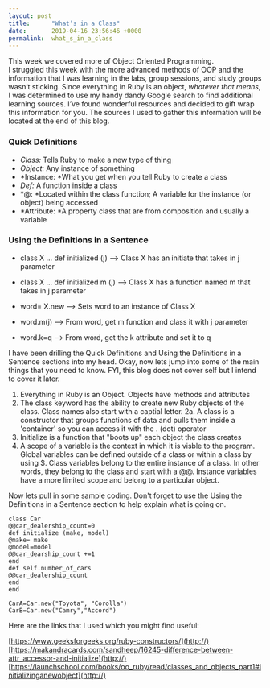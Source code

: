 ```yaml
---
layout: post
title:      "What’s in a Class"
date:       2019-04-16 23:56:46 +0000
permalink:  what_s_in_a_class
---
```



This week we covered more of Object Oriented Programming.  
I struggled this week with the more advanced methods of OOP and the information that I was learning in the labs, group sessions, and study groups wasn’t sticking. Since everything in Ruby is an object, *whatever that means*, I was determined to use my handy dandy Google search to find additional learning sources. I’ve found wonderful resources and decided to gift wrap this information for you. The sources I used to gather this information will be located at the end of this blog. 

### Quick Definitions

* *Class:* Tells Ruby to make a new type of thing
* *Object:* Any instance of something
* *Instance: *What you get when you tell Ruby to create a class
* *Def:* A function inside a class
* *@: *Located within the class function; A variable for the instance (or object) being accessed
* *Attribute: *A property class that are from composition and usually a variable

### Using the Definitions in a Sentence

* class X	...	def initialized (j)		  -->                                                  Class X has an initiate that takes in j parameter
	
	
* class X    ...    def initialized m (j)               -->                                            Class X has a function named m that takes in j parameter
	
	 
* word= X.new                  -->                                    Sets word to an instance of Class X

* word.m(j)                -->                                             From word, get m function and class it with j parameter

* word.k=q                 -->                                            From word, get the k attribute and set it to q

I have been drilling  the Quick Definitions and Using the Definitions in a Sentence sections into my head. Okay, now lets jump into some of the main things that you need to know. FYI, this blog does not cover self but I intend to cover it later. 

1. Everything in Ruby is an Object. Objects have methods and attributes
2. The class keyword has the ability to create new Ruby objects of the class. Class names also start with a captial letter. 
      2a. A class is a constructor that groups functions of data and pulls them inside a 'container' so you can access it with the . (dot) operator
3. Initialize is a function that "boots up" each object the class creates
4. A scope of a variable is the context in which it is visble to the program. Global variables can be defined outside of a class or within a class by using $. Class variables belong to the entire instance of a class. In other words, they belong to the class and start with a @@. Instance variables have a more limited scope and belong to a particular object. 

Now lets pull in some sample coding. Don't forget to use the Using the Definitions in a Sentence section to help explain what is going on. 

```
class Car
@@car_dealership_count=0
def initialize (make, model)
@make= make
@model=model
@@car_dearship_count +=1
end
def self.number_of_cars
@@car_dealership_count
end
end

CarA=Car.new("Toyota", "Corolla")
CarB=Car.new("Camry","Accord")
```


Here are the links that I used which you might find useful:

[https://www.geeksforgeeks.org/ruby-constructors/](http://)
[https://makandracards.com/sandheep/16245-difference-between-attr_accessor-and-initialize](http://)
[https://launchschool.com/books/oo_ruby/read/classes_and_objects_part1#initializinganewobject](http://)



